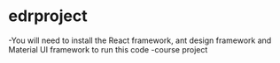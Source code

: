 # edrproject
-You will need to install the React framework, ant design framework and Material UI framework to run this code
-course project
